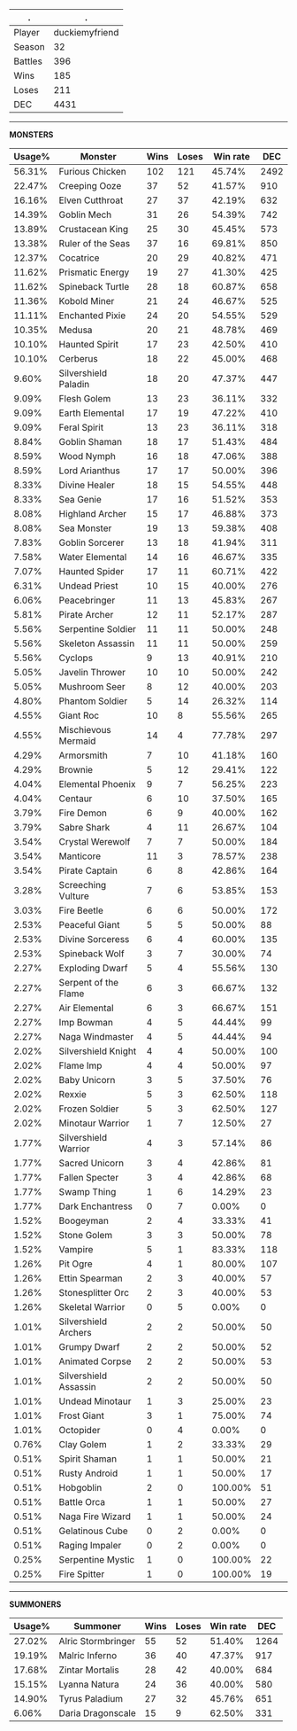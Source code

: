 .|.
|-|-
Player|duckiemyfriend
Season|32
Battles|396
Wins|185
Loses|211
DEC|4431

---
**MONSTERS**

Usage%|Monster|Wins|Loses|Win rate|DEC|
-|-|-|-|-|-|
56.31%|Furious Chicken|102|121|45.74%|2492|
22.47%|Creeping Ooze|37|52|41.57%|910|
16.16%|Elven Cutthroat|27|37|42.19%|632|
14.39%|Goblin Mech|31|26|54.39%|742|
13.89%|Crustacean King|25|30|45.45%|573|
13.38%|Ruler of the Seas|37|16|69.81%|850|
12.37%|Cocatrice|20|29|40.82%|471|
11.62%|Prismatic Energy|19|27|41.30%|425|
11.62%|Spineback Turtle|28|18|60.87%|658|
11.36%|Kobold Miner|21|24|46.67%|525|
11.11%|Enchanted Pixie|24|20|54.55%|529|
10.35%|Medusa|20|21|48.78%|469|
10.10%|Haunted Spirit|17|23|42.50%|410|
10.10%|Cerberus|18|22|45.00%|468|
9.60%|Silvershield Paladin|18|20|47.37%|447|
9.09%|Flesh Golem|13|23|36.11%|332|
9.09%|Earth Elemental|17|19|47.22%|410|
9.09%|Feral Spirit|13|23|36.11%|318|
8.84%|Goblin Shaman|18|17|51.43%|484|
8.59%|Wood Nymph|16|18|47.06%|388|
8.59%|Lord Arianthus|17|17|50.00%|396|
8.33%|Divine Healer|18|15|54.55%|448|
8.33%|Sea Genie|17|16|51.52%|353|
8.08%|Highland Archer|15|17|46.88%|373|
8.08%|Sea Monster|19|13|59.38%|408|
7.83%|Goblin Sorcerer|13|18|41.94%|311|
7.58%|Water Elemental|14|16|46.67%|335|
7.07%|Haunted Spider|17|11|60.71%|422|
6.31%|Undead Priest|10|15|40.00%|276|
6.06%|Peacebringer|11|13|45.83%|267|
5.81%|Pirate Archer|12|11|52.17%|287|
5.56%|Serpentine Soldier|11|11|50.00%|248|
5.56%|Skeleton Assassin|11|11|50.00%|259|
5.56%|Cyclops|9|13|40.91%|210|
5.05%|Javelin Thrower|10|10|50.00%|242|
5.05%|Mushroom Seer|8|12|40.00%|203|
4.80%|Phantom Soldier|5|14|26.32%|114|
4.55%|Giant Roc|10|8|55.56%|265|
4.55%|Mischievous Mermaid|14|4|77.78%|297|
4.29%|Armorsmith|7|10|41.18%|160|
4.29%|Brownie|5|12|29.41%|122|
4.04%|Elemental Phoenix|9|7|56.25%|223|
4.04%|Centaur|6|10|37.50%|165|
3.79%|Fire Demon|6|9|40.00%|162|
3.79%|Sabre Shark|4|11|26.67%|104|
3.54%|Crystal Werewolf|7|7|50.00%|184|
3.54%|Manticore|11|3|78.57%|238|
3.54%|Pirate Captain|6|8|42.86%|164|
3.28%|Screeching Vulture|7|6|53.85%|153|
3.03%|Fire Beetle|6|6|50.00%|172|
2.53%|Peaceful Giant|5|5|50.00%|88|
2.53%|Divine Sorceress|6|4|60.00%|135|
2.53%|Spineback Wolf|3|7|30.00%|74|
2.27%|Exploding Dwarf|5|4|55.56%|130|
2.27%|Serpent of the Flame|6|3|66.67%|132|
2.27%|Air Elemental|6|3|66.67%|151|
2.27%|Imp Bowman|4|5|44.44%|99|
2.27%|Naga Windmaster|4|5|44.44%|94|
2.02%|Silvershield Knight|4|4|50.00%|100|
2.02%|Flame Imp|4|4|50.00%|97|
2.02%|Baby Unicorn|3|5|37.50%|76|
2.02%|Rexxie|5|3|62.50%|118|
2.02%|Frozen Soldier|5|3|62.50%|127|
2.02%|Minotaur Warrior|1|7|12.50%|27|
1.77%|Silvershield Warrior|4|3|57.14%|86|
1.77%|Sacred Unicorn|3|4|42.86%|81|
1.77%|Fallen Specter|3|4|42.86%|68|
1.77%|Swamp Thing|1|6|14.29%|23|
1.77%|Dark Enchantress|0|7|0.00%|0|
1.52%|Boogeyman|2|4|33.33%|41|
1.52%|Stone Golem|3|3|50.00%|78|
1.52%|Vampire|5|1|83.33%|118|
1.26%|Pit Ogre|4|1|80.00%|107|
1.26%|Ettin Spearman|2|3|40.00%|57|
1.26%|Stonesplitter Orc|2|3|40.00%|53|
1.26%|Skeletal Warrior|0|5|0.00%|0|
1.01%|Silvershield Archers|2|2|50.00%|50|
1.01%|Grumpy Dwarf|2|2|50.00%|52|
1.01%|Animated Corpse|2|2|50.00%|53|
1.01%|Silvershield Assassin|2|2|50.00%|50|
1.01%|Undead Minotaur|1|3|25.00%|23|
1.01%|Frost Giant|3|1|75.00%|74|
1.01%|Octopider|0|4|0.00%|0|
0.76%|Clay Golem|1|2|33.33%|29|
0.51%|Spirit Shaman|1|1|50.00%|21|
0.51%|Rusty Android|1|1|50.00%|17|
0.51%|Hobgoblin|2|0|100.00%|51|
0.51%|Battle Orca|1|1|50.00%|27|
0.51%|Naga Fire Wizard|1|1|50.00%|24|
0.51%|Gelatinous Cube|0|2|0.00%|0|
0.51%|Raging Impaler|0|2|0.00%|0|
0.25%|Serpentine Mystic|1|0|100.00%|22|
0.25%|Fire Spitter|1|0|100.00%|19|

---
**SUMMONERS**

Usage%|Summoner|Wins|Loses|Win rate|DEC|
-|-|-|-|-|-|
27.02%|Alric Stormbringer|55|52|51.40%|1264|
19.19%|Malric Inferno|36|40|47.37%|917|
17.68%|Zintar Mortalis|28|42|40.00%|684|
15.15%|Lyanna Natura|24|36|40.00%|580|
14.90%|Tyrus Paladium|27|32|45.76%|651|
6.06%|Daria Dragonscale|15|9|62.50%|331|
